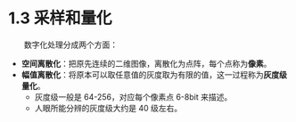 # 1.3 采样和量化

　　数字化处理分成两个方面：

* **空间离散化**：把原先连续的二维图像，离散化为点阵，每个点称为**像素**。
* **幅值离散化**：将原本可以取任意值的灰度取为有限的值，这一过程称为**灰度级量化**。
  * 灰度级一般是 64-256，对应每个像素点 6-8bit 来描述。
  * 人眼所能分辨的灰度级大约是 40 级左右。
